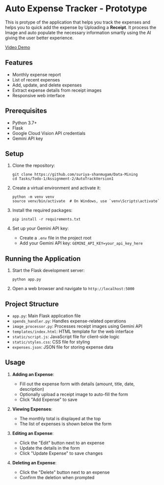 <h1>Auto Expense Tracker - Prototype</h1>

<p> This is protype of the application that helps you track the expenses and helps you to quick add the expense by Uploading a <b> Receipt</b>. It process the Image and auto populate the necessary information smartly using the AI giving the user better experience. 

[Video Demo](https://youtu.be/fHOWOT6Uyrw)

## Features

- Monthly expense report
- List of recent expenses
- Add, update, and delete expenses
- Extract expense details from receipt images
- Responsive web interface

## Prerequisites

- Python 3.7+
- Flask
- Google Cloud Vision API credentials
- Gemini API key

## Setup

1. Clone the repository:
   ```
   git clone https://github.com/suriya-shanmugam/Data-Mining
   cd Tasks/Todo-1/Assignment-2/AutoTrackVersion1
   ```

2. Create a virtual environment and activate it:
   ```
   python -m venv venv
   source venv/bin/activate  # On Windows, use `venv\Scripts\activate`
   ```

3. Install the required packages:
   ```
   pip install -r requirements.txt
   ```

4. Set up your Gemini API key:
   - Create a `.env` file in the project root
   - Add your Gemini API key: `GEMINI_API_KEY=your_api_key_here`


## Running the Application

1. Start the Flask development server:
   ```
   python app.py
   ```

2. Open a web browser and navigate to `http://localhost:5000`

## Project Structure

- `app.py`: Main Flask application file
- `spends_handler.py`: Handles expense-related operations
- `image_processor.py`: Processes receipt images using Gemini API
- `templates/index.html`: HTML template for the web interface
- `static/script.js`: JavaScript file for client-side logic
- `static/styles.css`: CSS file for styling
- `expenses.json`: JSON file for storing expense data

## Usage

1. **Adding an Expense**: 
   - Fill out the expense form with details (amount, title, date, description)
   - Optionally upload a receipt image to auto-fill the form
   - Click "Add Expense" to save

2. **Viewing Expenses**: 
   - The monthly total is displayed at the top
   - The list of expenses is shown below the form

3. **Editing an Expense**: 
   - Click the "Edit" button next to an expense
   - Update the details in the form
   - Click "Update Expense" to save changes

4. **Deleting an Expense**: 
   - Click the "Delete" button next to an expense
   - Confirm the deletion when prompted

